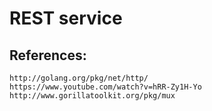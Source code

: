REST service
========


References:
--------

	http://golang.org/pkg/net/http/
	https://www.youtube.com/watch?v=hRR-Zy1H-Yo
	http://www.gorillatoolkit.org/pkg/mux

